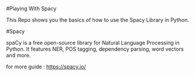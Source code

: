 #Playing With Spacy

This Repo shows you the basics of how to use the Spacy Library in Python.

#Spacy

spaCy is a free open-source library for Natural Language Processing in Python. It features NER, POS tagging, dependency parsing, word vectors and more.

for more guide : https://spacy.io/

